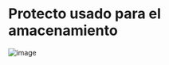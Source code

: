 # Protecto usado para el amacenamiento 
![image](https://github.com/iveth-cocha/Prueba1/assets/117743828/f7f8037b-0650-49bd-89e7-915565d1e337)
